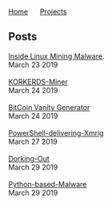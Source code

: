 <a href="https://michael-meade.github.io/" style='margin-right:20px'>Home</a>
<a href="https://michael-meade.github.io/Projects" style='margin-right:20px'>Projects</a>
## Posts

[Inside Linux Mining Malware](./LinuxMalware.md).<br>
March 23 2019<br>
<br>[KORKERDS-Miner](./KORKERDS-Miner.md)<br>
March 24 2019<br>
<br>[BitCoin Vanity Generator](./Projects/BitcoinVanityGenerator.md)<br>
March 24 2019<br>
<br>[PowerShell-delivering-Xmrig](./powerShellXmrig.md)<br>
March 27 2019<br>
<br>[Dorking-Out](./dorkingOut.md)<br>
March 29 2019<br>
<br>[Python-based-Malware](./Python-Based-Malware.md)<br>
March 29 2019<br>
